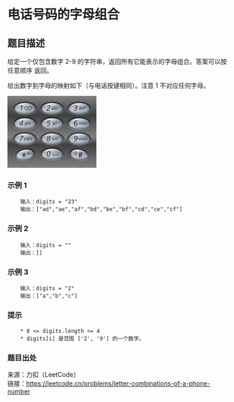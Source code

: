 # 电话号码的字母组合

## 题目描述

给定一个仅包含数字 2-9 的字符串，返回所有它能表示的字母组合。答案可以按 任意顺序 返回。

给出数字到字母的映射如下（与电话按键相同）。注意 1 不对应任何字母。

![电话按键](images/66-telephone-keypad.png "电话按键")

### 示例 1

```text
    输入：digits = "23"
    输出：["ad","ae","af","bd","be","bf","cd","ce","cf"]
```

### 示例 2

```text
    输入：digits = ""
    输出：[]
```

### 示例 3

```text
    输入：digits = "2"
    输出：["a","b","c"]
```

### 提示

```text
    * 0 <= digits.length <= 4
    * digits[i] 是范围 ['2', '9'] 的一个数字。
```

### 题目出处

来源：力扣（LeetCode）  
链接：<https://leetcode.cn/problems/letter-combinations-of-a-phone-number>
